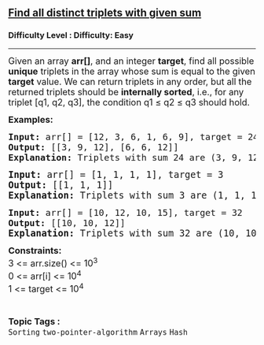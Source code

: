 <h2><a href="https://www.geeksforgeeks.org/problems/find-all-distinct-triplets-with-given-sum/1?page=1&category=two-pointer-algorithm&difficulty=Easy,Hard&status=unsolved,attempted&sortBy=accuracy">Find all distinct triplets with given sum</a></h2><h3>Difficulty Level : Difficulty: Easy</h3><hr><div class="problems_problem_content__Xm_eO"><p><span style="font-size: 18px;">Given an array <strong>arr[]</strong>, and an integer <strong>target</strong>, find all possible <strong>unique</strong> triplets in the array whose sum is equal to the given <strong>target</strong> value. We can return triplets in any order, but all the returned triplets should be <strong>internally sorted</strong>, i.e., for any triplet [q1, q2, q3], the condition q1 ≤ q2 ≤ q3 should hold.</span></p>
<p><strong style="font-size: 18px;">Examples:</strong></p>
<pre><span style="font-size: 18px;"><strong>Input: </strong></span><span style="font-size: 18px;">arr[] = [12, 3, 6, 1, 6, 9], target = 24 </span><span style="font-size: 18px;">
<strong>Output: </strong>[[3, 9, 12], [6, 6, 12]]<strong>
Explanation: </strong></span><span style="font-size: 18px;">Triplets with sum 24 are (3, 9, 12) and (6, 6, 12). </span></pre>
<pre><span style="font-size: 14pt;"><strong>Input: </strong>arr[] = [1, 1, 1, 1], target = 3
<strong>Output: </strong>[[1, 1, 1]]<strong>
Explanation: </strong></span><span style="font-size: 18.6667px;">Triplets with sum 3 are (1, 1, 1). </span></pre>
<pre><span style="font-size: 18px;"><strong>Input: </strong>arr[] = [10, 12, 10, 15],</span><span style="font-size: 18px;"> target = 32</span><span style="font-size: 18px;">
<strong>Output: </strong>[[10, 10, 12]]</span><span style="font-size: 14pt;"><strong>
Explanation: </strong></span><span style="font-size: 18.6667px;">Triplets with sum 32 are (10, 10, 12).</span></pre>
<p><span style="font-size: 18px;"><strong>Constraints:<br></strong>3 &lt;= arr.size() &lt;= 10<sup>3</sup><strong><br></strong></span><span style="font-size: 18px;">0 &lt;= arr[i] </span><span style="font-size: 18px;">&lt;= 10<sup>4</sup></span><span style="font-size: 18px;"><br></span><span style="font-size: 18px;">1 &lt;= target &lt;= 10<sup>4</sup></span></p></div><br><p><span style=font-size:18px><strong>Topic Tags : </strong><br><code>Sorting</code>&nbsp;<code>two-pointer-algorithm</code>&nbsp;<code>Arrays</code>&nbsp;<code>Hash</code>&nbsp;